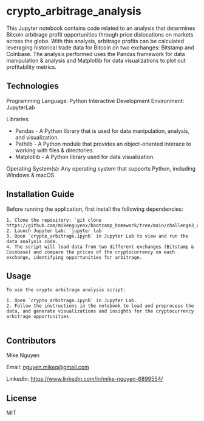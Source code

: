 # crypto_arbitrage_analysis

This Jupyter notebook contains code related to an analysis that determines Bitcoin arbitrage profit opportunities through price dislocations on markets across the globe.  With this analysis, arbitrage profits can be calculated leveraging historical trade data for Bitcoin on two exchanges: Bitstamp and Coinbase. The analysis performed uses the Pandas framework for data manipulation & analysis and Matplotlib for data visualizations to plot out profitability metrics.

## Technologies

Programming Language: Python
Interactive Development Environment: JupyterLab


Libraries: 
- Pandas - A Python library that is used for data manipulation, analysis, and visualization. 
- Pathlib - A Python module that provides an object-oriented interace to working with files & directories.
- Matplotlib - A Python library used for data visualization. 

Operating System(s):  Any operating system that supports Python, including Windows & macOS.

## Installation Guide

Before running the application, first install the following dependencies:

```
1. Clone the repository: `git clone https://github.com/mikenguyenx/bootcamp_homework/tree/main/challenge3_crypto_arbitrage`
2. Launch Jupyter Lab: `jupyter lab`
3. Open `crypto_arbitrage.ipynb` in Jupyter Lab to view and run the data analysis code.
4. The script will load data from two different exchanges (Bitstamp & Coinbase) and compare the prices of the cryptocurrency on each exchange, identifying opportunities for arbitrage.
```


## Usage

```
To use the crypto arbitrage analysis script:

1. Open `crypto_arbitrage.ipynb` in Jupyter Lab.
2. Follow the instructions in the notebook to load and preprocess the data, and generate visualizations and insights for the cryptocurrency arbitrage opportunities.


```

## Contributors

Mike Nguyen

Email: nguyen.mikeq@gmail.com

LinkedIn: https://www.linkedin.com/in/mike-nguyen-6899554/

## License

MIT